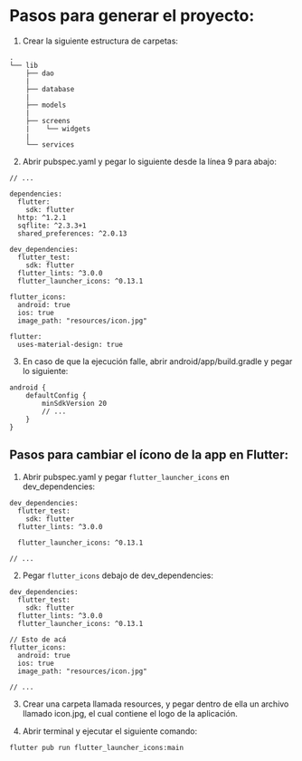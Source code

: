 # Pasos para generar el proyecto:

1. Crear la siguiente estructura de carpetas:

```
.
└── lib
    ├── dao
    |
    ├── database
    |
    ├── models
    |
    ├── screens
    |    └── widgets
    |
    └── services
```

2. Abrir pubspec.yaml y pegar lo siguiente desde la línea 9 para abajo:

```
// ...

dependencies:
  flutter:
    sdk: flutter
  http: ^1.2.1
  sqflite: ^2.3.3+1
  shared_preferences: ^2.0.13

dev_dependencies:
  flutter_test:
    sdk: flutter
  flutter_lints: ^3.0.0
  flutter_launcher_icons: ^0.13.1

flutter_icons:
  android: true
  ios: true
  image_path: "resources/icon.jpg"

flutter:
  uses-material-design: true
```

3. En caso de que la ejecución falle, abrir android/app/build.gradle y pegar lo siguiente:

```
android {
    defaultConfig {
        minSdkVersion 20
        // ...
    }
}
```

## Pasos para cambiar el ícono de la app en Flutter:

1. Abrir pubspec.yaml y pegar `flutter_launcher_icons` en dev_dependencies:

```
dev_dependencies:
  flutter_test:
    sdk: flutter
  flutter_lints: ^3.0.0

  flutter_launcher_icons: ^0.13.1

// ...
```

2. Pegar `flutter_icons` debajo de dev_dependencies:

```
dev_dependencies:
  flutter_test:
    sdk: flutter
  flutter_lints: ^3.0.0
  flutter_launcher_icons: ^0.13.1

// Esto de acá
flutter_icons:
  android: true
  ios: true
  image_path: "resources/icon.jpg"

// ...
```

3. Crear una carpeta llamada resources, y pegar dentro de ella un archivo llamado icon.jpg, el cual contiene el logo de la aplicación.

4. Abrir terminal y ejecutar el siguiente comando:

```
flutter pub run flutter_launcher_icons:main
```
